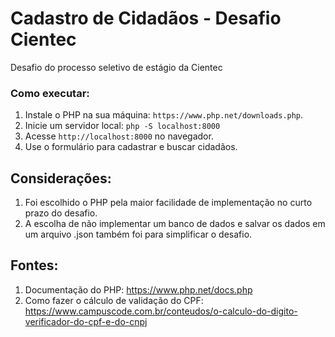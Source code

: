 # Cadastro de Cidadãos - Desafio Cientec
Desafio do processo seletivo de estágio da Cientec 

### Como executar:
1. Instale o PHP na sua máquina: `https://www.php.net/downloads.php`.
2. Inicie um servidor local:
```php -S localhost:8000```
3. Acesse `http://localhost:8000` no navegador.
4. Use o formulário para cadastrar e buscar cidadãos.

## Considerações:

1. Foi escolhido o PHP pela maior facilidade de implementação no curto prazo do desafio. 
2. A escolha de não implementar um banco de dados e salvar os dados em um arquivo .json também foi para simplificar o desafio.

## Fontes:

1. Documentação do PHP: https://www.php.net/docs.php
2. Como fazer o cálculo de validação do CPF: https://www.campuscode.com.br/conteudos/o-calculo-do-digito-verificador-do-cpf-e-do-cnpj

